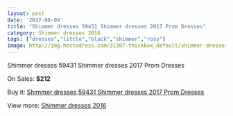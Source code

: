 ```yaml
---
layout: post
date: '2017-08-09'
title: "Shimmer dresses 59431 Shimmer dresses 2017 Prom Dresses"
category: Shimmer dresses 2016
tags: ["dresses","little","black","shimmer","rosy"]
image: http://img.hectodress.com/31307-thickbox_default/shimmer-dresses-59431-shimmer-dresses-2012-prom-dresses.jpg
---
```

Shimmer dresses 59431 Shimmer dresses 2017 Prom Dresses

On Sales: **$212**
<a href="https://www.hectodress.com/shimmer-dresses-2013/14354-shimmer-dresses-59431-shimmer-dresses-2012-prom-dresses.html"><amp-img layout="responsive" width="600" height="600" src="//img.hectodress.com/31307-thickbox_default/shimmer-dresses-59431-shimmer-dresses-2012-prom-dresses.jpg" alt="Shimmer dresses 59431 Shimmer dresses 2017 Prom Dresses 0" /></a>
<a href="https://www.hectodress.com/shimmer-dresses-2013/14354-shimmer-dresses-59431-shimmer-dresses-2012-prom-dresses.html"><amp-img layout="responsive" width="600" height="600" src="//img.hectodress.com/31308-thickbox_default/shimmer-dresses-59431-shimmer-dresses-2012-prom-dresses.jpg" alt="Shimmer dresses 59431 Shimmer dresses 2017 Prom Dresses 1" /></a>

Buy it: [Shimmer dresses 59431 Shimmer dresses 2017 Prom Dresses](https://www.hectodress.com/shimmer-dresses-2013/14354-shimmer-dresses-59431-shimmer-dresses-2012-prom-dresses.html "Shimmer dresses 59431 Shimmer dresses 2017 Prom Dresses")

View more: [Shimmer dresses 2016](https://www.hectodress.com/254-shimmer-dresses-2013 "Shimmer dresses 2016")